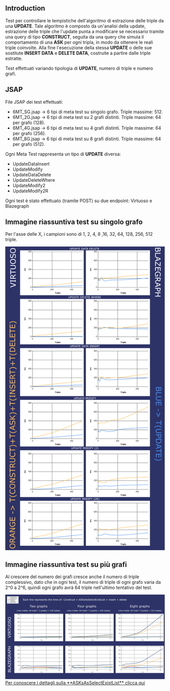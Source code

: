 ## Introduction
Test per controllare le tempistiche dell'algoritmo di estrazione delle triple da una **UPDATE**.
Tale algoritmo è composto da un'analisi della update, estrazione delle triple che l'update punta a modificare
se necessario tramite una query di tipo **CONSTRUCT**, seguita da una query che simula il comportamento di una **ASK** per ogni tripla,
in modo da ottenere le reali triple coinvolte.
Alla fine l'esecuzione della stessa **UPDATE** o delle sue sostitute **INSERT DATA** e **DELETE DATA**, costruite a partire dalle triple estratte.

Test effettuati variando tipologia di **UPDATE**, numero di triple e numero grafi.

## JSAP

File JSAP dei test effettuati:

- 6MT_SG.jsap ->	6 tipi di meta test su singolo grafo. Triple massime: 512.
- 6MT_2G.jsap ->	6 tipi di meta test su 2 grafi distinti. Triple massime: 64 per grafo (128).
- 6MT_4G.jsap ->	6 tipi di meta test su 4 grafi distinti. Triple massime: 64 per grafo (256).
- 6MT_8G.jsap ->	6 tipi di meta test su 8 grafi distinti. Triple massime: 64 per grafo (512).

Ogni Meta Test rappresenta un tipo di **UPDATE** diversa:

- UpdateDataInsert
- UpdateModify
- UpdateDataDelete
- UpdateDeleteWhere
- UpdateModify2
- UpdateModify2R

Ogni test è stato effettuato (tramite POST) su due endpoint: Virtuoso e Blazegraph


## Immagine riassuntiva test su singolo grafo

Per l'asse delle X, i campioni sono di 1, 2, 4, 8 ,16, 32, 64, 128, 256, 512 triple.

<div align="center">
<a href="https://github.com/FerrariAndrea/SparqlAddedRemoved/edit/master/img/SG">
  <img src="https://raw.githubusercontent.com/FerrariAndrea/SparqlAddedRemoved/master/img/SG.png">
</a>
</div>


## Immagine riassuntiva test su più grafi

Al crescere del numero dei grafi cresce anche il numero di triple complessivo,
dato che in ogni test, il numero di triple di ogni grafo varia da 2^0 a 2^6,
quindi ogni grafo avrà 64 triple nell'ultimo tentativo del test.



<div align="center">
<a href="https://github.com/FerrariAndrea/SparqlAddedRemoved/edit/master/img/MG">
  <img src="https://raw.githubusercontent.com/FerrariAndrea/SparqlAddedRemoved/master/img/MG.png">
</a>
</div>


<div><a href="https://github.com/arces-wot/SparqlAddedRemoved/blob/master/MTResult/better_ask/README.md">Per conoscere i dettagli sulla **ASKsAsSelectExistList** clicca qui</a></div>